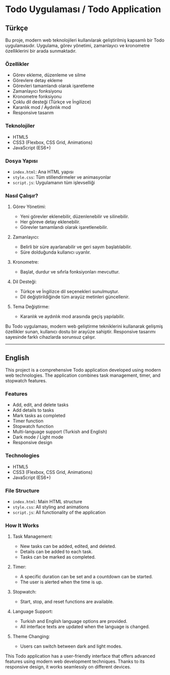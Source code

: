 # Todo Uygulaması / Todo Application

## Türkçe



Bu proje, modern web teknolojileri kullanılarak geliştirilmiş kapsamlı bir Todo uygulamasıdır. Uygulama, görev yönetimi, zamanlayıcı ve kronometre özelliklerini bir arada sunmaktadır.

### Özellikler

- Görev ekleme, düzenleme ve silme
- Görevlere detay ekleme
- Görevleri tamamlandı olarak işaretleme
- Zamanlayıcı fonksiyonu
- Kronometre fonksiyonu
- Çoklu dil desteği (Türkçe ve İngilizce)
- Karanlık mod / Aydınlık mod
- Responsive tasarım

### Teknolojiler

- HTML5
- CSS3 (Flexbox, CSS Grid, Animations)
- JavaScript (ES6+)

### Dosya Yapısı

- `index.html`: Ana HTML yapısı
- `style.css`: Tüm stillendirmeler ve animasyonlar
- `script.js`: Uygulamanın tüm işlevselliği

### Nasıl Çalışır?

1. Görev Yönetimi:
   - Yeni görevler eklenebilir, düzenlenebilir ve silinebilir.
   - Her göreve detay eklenebilir.
   - Görevler tamamlandı olarak işaretlenebilir.

2. Zamanlayıcı:
   - Belirli bir süre ayarlanabilir ve geri sayım başlatılabilir.
   - Süre dolduğunda kullanıcı uyarılır.

3. Kronometre:
   - Başlat, durdur ve sıfırla fonksiyonları mevcuttur.

4. Dil Desteği:
   - Türkçe ve İngilizce dil seçenekleri sunulmuştur.
   - Dil değiştirildiğinde tüm arayüz metinleri güncellenir.

5. Tema Değiştirme:
   - Karanlık ve aydınlık mod arasında geçiş yapılabilir.

Bu Todo uygulaması, modern web geliştirme tekniklerini kullanarak gelişmiş özellikler sunan, kullanıcı dostu bir arayüze sahiptir. Responsive tasarımı sayesinde farklı cihazlarda sorunsuz çalışır.

---

## English

This project is a comprehensive Todo application developed using modern web technologies. The application combines task management, timer, and stopwatch features.

### Features

- Add, edit, and delete tasks
- Add details to tasks
- Mark tasks as completed
- Timer function
- Stopwatch function
- Multi-language support (Turkish and English)
- Dark mode / Light mode
- Responsive design

### Technologies

- HTML5
- CSS3 (Flexbox, CSS Grid, Animations)
- JavaScript (ES6+)

### File Structure

- `index.html`: Main HTML structure
- `style.css`: All styling and animations
- `script.js`: All functionality of the application

### How It Works

1. Task Management:
   - New tasks can be added, edited, and deleted.
   - Details can be added to each task.
   - Tasks can be marked as completed.

2. Timer:
   - A specific duration can be set and a countdown can be started.
   - The user is alerted when the time is up.

3. Stopwatch:
   - Start, stop, and reset functions are available.

4. Language Support:
   - Turkish and English language options are provided.
   - All interface texts are updated when the language is changed.

5. Theme Changing:
   - Users can switch between dark and light modes.

This Todo application has a user-friendly interface that offers advanced features using modern web development techniques. Thanks to its responsive design, it works seamlessly on different devices.
